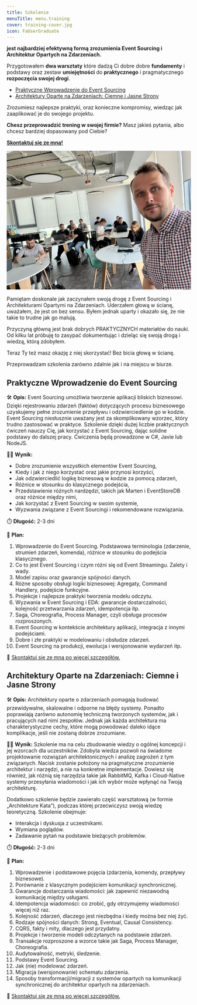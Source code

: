```yaml
---
title: Szkolenie
menuTitle: menu.training
cover: training-cover.jpg
icon: FaUserGraduate
---
```


**jest najbardziej efektywną formą zrozumienia Event Sourcing i Architektur Opartych na Zdarzeniach.** 

Przygotowałem **dwa warsztaty** które dadzą Ci dobre dobre **fundamenty** i podstawy oraz zestaw **umiejętności** do **praktycznego** i pragmatycznego **rozpoczęcia swojej drogi**.
- [Praktyczne Wprowadzenie do Event Sourcing](#praktyczne-wprowadzenie-do-event-sourcing)
- [Architektury Oparte na Zdarzeniach: Ciemne i Jasne Strony](#architektury-oparte-na-zdarzeniach-ciemne-i-jasne-strony)

Zrozumiesz najlepsze praktyki, oraz konieczne kompromisy, wiedząc jak zaaplikować je do swojego projektu.

**Chesz przeprowadzić trening w swojej firmie?** Masz jakieś pytania, albo chcesz bardziej dopasowany pod Ciebie? 

**[Skontaktuj się ze mną!](mailto:oskar@event-driven.io)**

![photo](1651942455589.jpg)

Pamiętam doskonale jak zaczynałem swoją drogę z Event Sourcing i Architekturami Opartymi na Zdarzeniach. Uderzałem głową w ścianę, uważałem, że jest on bez sensu. Byłem jednak uparty i okazało się, że nie takie to trudne jak go malują. 

Przyczyną główną jest brak dobrych PRAKTYCZNYCH materiałów do nauki. Od kilku lat próbuję to zasypać dokumentując i dzieląc się swoją drogą i wiedzą, którą zdobyłem.

Teraz Ty też masz okazję z niej skorzystać! Bez bicia głową w ścianę.

Przeprowadzam szkolenia zarówno zdalnie jak i na miejscu w biurze.

## Praktyczne Wprowadzenie do Event Sourcing

🛠️ **Opis:** Event Sourcing umożliwia tworzenie aplikacji bliskich biznesowi. Dzięki rejestrowaniu zdarzeń (faktów) dotyczących procesu biznesowego uzyskujemy pełne zrozumienie przepływu i odzwierciedlenie go w kodzie. Event Sourcing niesłusznie uważany jest za skomplikowany wzorzec, który trudno zastosować w praktyce. Szkolenie dzięki dużej liczbie praktycznych ćwiczeń nauczy Cię, jak korzystać z Event Sourcing, dając solidne podstawy do dalszej pracy. Ćwiczenia będą prowadzone w C#, Javie lub NodeJS.

🧑‍🎓 **Wynik:**
- Dobre zrozumienie wszystkich elementów Event Sourcing,
- Kiedy i jak z niego korzystać oraz jakie przynosi korzyści,
- Jak odzwierciedlić logikę biznesową w kodzie za pomocą zdarzeń,
- Różnice w stosunku do klasycznego podejścia,
- Przedstawienie różnych nardzędzi, takich jak Marten i EventStoreDB oraz różnice między nimi,
- Jak korzystać z Event Sourcing w swoim systemie,
- Wyzwania związane z Event Sourcingi i rekomendowane rozwiązania.

⏱️ **Długość:** 2-3 dni

📅 **Plan:**
1. Wprowadzenie do Event Sourcing. Podstawowa terminologia (zdarzenie, strumień zdarzeń, komenda), różnice w stosunku do podejścia klasycznego.
2. Co to jest Event Sourcing i czym różni się od Event Streamingu. Zalety i wady.
3. Model zapisu oraz gwarancje spójności danych.
4. Różne sposoby obsługi logiki biznesowej: Agregaty, Command Handlery, podejście funkcyjne.
5. Projekcje i najlepsze praktyki tworzenia modelu odczytu.
6. Wyzwania w Event Sourcing i EDA: gwarancje dostarczalności, kolejność przetwarzania zdarzeń, idempotencja itp.
7. Saga, Choreografia, Process Manager, czyli obsługa procesów rozproszonych.
8. Event Sourcing w kontekście architektury aplikacji, integracja z innymi podejściami.
9. Dobre i złe praktyki w modelowaniu i obsłudze zdarzeń.
10. Event Sourcing na produkcji, ewolucja i wersjonowanie wydarzeń itp.

📧 [Skontaktuj się ze mną po więcej szczegółów.](mailto:oskar@event-driven.io)

## Architektury Oparte na Zdarzeniach: Ciemne i Jasne Strony

🛠️ **Opis:** Architektury oparte o zdarzeniach pomagają budować przewidywalne, skalowalne i odporne na błędy systemy. Ponadto poprawiają zarówno autonomię techniczną tworzonych systemów, jak i pracujących nad nimi zespołów. Jednak jak każda architektura ma charakterystyczne cechy, które mogą powodować daleko idące komplikacje, jeśli nie zostaną dobrze zrozumiane.

🧑‍🎓 **Wynik:** Szkolenie ma na celu zbudowanie wiedzy o ogólnej koncepcji i jej wzorcach dla uczestników. Zdobyta wiedza pozwoli na świadome projektowanie rozwiązań architektonicznych i analizę zagrożeń z tym związanych. Nacisk zostanie położony na pragmatyczne zrozumienie architektur i narzędzi, a nie na konkretne implementacje. Dowiesz się również, jak różnią się narzędzia takie jak RabbitMQ, Kafka i Cloud-Native systemy przesyłania wiadomości i jak ich wybór może wpłynąć na Twoją architekturę.

Dodatkowo szkolenie będzie zawierało część warsztatową (w formie „Architekture Kata”), podczas której przećwiczysz swoją wiedzę teoretyczną. Szkolenie obejmuje:
- Interakcja i dyskusja z uczestnikami.
- Wymiana poglądów.
- Zadawanie pytań na podstawie bieżących problemów.

⏱️ **Długość:** 2-3 dni

📅 **Plan:**
1. Wprowadzenie i podstawowe pojęcia (zdarzenia, komendy, przepływy biznesowe).
2. Porównanie z klasycznym podejściem komunikacji synchronicznej.
3. Gwarancje dostarczania wiadomości: jak zapewnić niezawodną komunikację między usługami.
4. Idempotencja wiadomości: co zrobić, gdy otrzymujemy wiadomości więcej niż raz.
5. Kolejność zdarzeń, dlaczego jest niezbędna i kiedy można bez niej żyć. 
6. Rodzaje spójności danych: Strong, Eventual, Causal Consistency.
7. CQRS, fakty i mity, dlaczego jest przydatny.
8. Projekcje i tworzenie modeli odczytanych na podstawie zdarzeń.
9. Transakcje rozproszone a wzorce takie jak Saga, Process Manager, Choreografia.
10. Audytowalność, metryki, śledzenie.
11. Podstawy Event Sourcing.
12. Jak (nie) modelować zdarzeń.
13. Migracja (wersjonowanie) schematu zdarzenia.
14. Sposoby transformacji/migracji z systemów opartych na komunikacji synchronicznej do architektur opartych na zdarzeniach.

📧 [Skontaktuj się ze mną po więcej szczegółów.](mailto:oskar@event-driven.io)